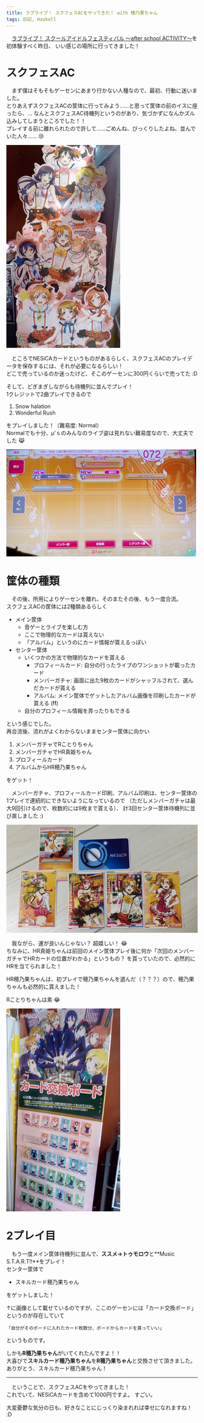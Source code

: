 ```yaml
---
title: ラブライブ！ スクフェスACをやってきた！ with 穂乃果ちゃん
tags: 日記, Haskell
---
```


　[ラブライブ！ スクールアイドルフェスティバル 〜after school ACTIVITY〜](http://www.lovelive-sifac.jp/)を初体験すべく昨日、
いい感じの場所に行ってきました！


# スクフェスAC
　まず僕はそもそもゲーセンにあまり行かない人種なので、最初、行動に迷いました。  
とりあえずスクフェスACの筐体に行ってみよう……と思って筐体の前のイスに座ったら、…
なんとスクフェスAC待機列というのがあり、気づかずになんかズル込みしてしまうところでした！！  
プレイする前に離れられたので許して……ごめんね、びっくりしたよね、並んでいた人々…… :cry:

![看板](/images/posts/2016-12-21-first_meeting_of_school_idol_festival_ac/kanban.png)

　ところでNESiCAカードというものがあるらしく、スクフェスACのプレイデータを保存するには、それが必要になるらしい！  
どこで売っているのか迷ったけど、そこのゲーセンに300円くらいで売ってた :D

そして、どぎまぎしながらも待機列に並んでプレイ！  
1クレジットで2曲プレイできるので

1. Snow halation
2. Wonderful Rush

をプレイしました！（難易度: Normal）  
Normalでも十分、μ’ｓのみんなのライブ姿は見れない難易度なので、大丈夫でした :joy_cat:

![取得した称号](/images/posts/2016-12-21-first_meeting_of_school_idol_festival_ac/degrees.png)


# 筐体の種類
　その後、所用によりゲーセンを離れ、そのまたその後、もう一度合流。  
スクフェスACの筐体には2種類あるらしく

- メイン筐体
    - 音ゲーとライブを楽しむ方
    - ここで物理的なカードは貰えない
    - 「アルバム」というのにカード情報が貰えるっぽい
- センター筐体
    - いくつかの方法で物理的なカードを貰える
        - プロフィールカード: 自分の行ったライブのワンショットが載ったカード
        - メンバーガチャ: 画面に出た9枚のカードがシャッフルされて、選んだカードが貰える
        - アルバム: メイン筐体でゲットしたアルバム画像を印刷したカードが貰える (**!!**)
    - 自分のプロフィール情報を弄ったりもできる

という感じでした。  
再合流後、流れがよくわからないままセンター筐体に向かい

1. メンバーガチャでRことりちゃん
2. メンバーガチャでHR真姫ちゃん
3. プロフィールカード
4. アルバムからHR穂乃果ちゃん

をゲット！

　メンバーガチャ、プロフィールカード印刷、アルバム印刷は、センター筐体の1プレイで連続的にできないようになっているので
（ただしメンバーガチャは最大9回引けるので、枚数的には9枚まで貰える）、
計3回センター筐体待機列に並び直しました :)

![ゲットしたみんな](/images/posts/2016-12-21-first_meeting_of_school_idol_festival_ac/cards.png)

　我ながら、運が良いんじゃない？ 超嬉しい！ :joy:  
ちなみに、HR真姫ちゃんは前回のメイン筐体プレイ後に何か「次回のメンバーガチャでHRカードの位置がわかる」というもの？
を貰っていたので、必然的にHRを当てられました！

HR穂乃果ちゃんは、初プレイで穂乃果ちゃんを選んだ（？？？）ので、穂乃果ちゃんも必然的に貰えました！

Rことりちゃんは素 :joy:

![カード交換ボード](/images/posts/2016-12-21-first_meeting_of_school_idol_festival_ac/exchanger_board.png)

# 2プレイ目
　もう一度メイン筐体待機列に並んで、**ススメ→トゥモロウ**と**Music S.T.A.R.T!!**をプレイ！  
センター筐体で

- スキルカード穂乃果ちゃん

をゲットしました！

↑に画像として載せているのですが、ここのゲーセンには「カード交換ボード」というのが存在していて

    「自分がそのボードに入れたカード枚数分、ボードからカードを貰っていい」

というものです。

しかも**R穂乃果ちゃん**がいてくれたんですよ！！  
大喜びで**スキルカード穂乃果ちゃん**を**R穂乃果ちゃん**と交換させて頂きました。  
ありがとう、スキルカード穂乃果ちゃん！

- - -

　ということで、スクフェスACをやってきました！  
これでいて、NESiCAカードを含めて1000円ですよ。 すごい。

大変憂鬱な気分の日も、好きなことにじっくり染まれれば幸せになれますね！ :D
